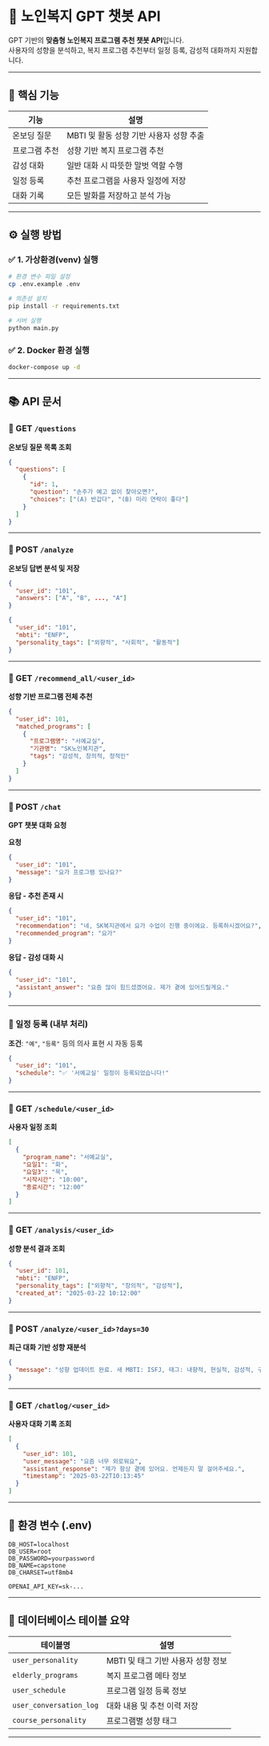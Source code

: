 # 🤖 노인복지 GPT 챗봇 API

GPT 기반의 **맞춤형 노인복지 프로그램 추천 챗봇 API**입니다.  
사용자의 성향을 분석하고, 복지 프로그램 추천부터 일정 등록, 감성적 대화까지 지원합니다.

---

## 🚀 핵심 기능

| 기능 | 설명 |
|------|------|
| 온보딩 질문 | MBTI 및 활동 성향 기반 사용자 성향 추출 |
| 프로그램 추천 | 성향 기반 복지 프로그램 추천 |
| 감성 대화 | 일반 대화 시 따뜻한 말벗 역할 수행 |
| 일정 등록 | 추천 프로그램을 사용자 일정에 저장 |
| 대화 기록 | 모든 발화를 저장하고 분석 가능 |

---

## ⚙️ 실행 방법

### ✅ 1. 가상환경(venv) 실행

```bash
# 환경 변수 파일 설정
cp .env.example .env

# 의존성 설치
pip install -r requirements.txt

# 서버 실행
python main.py
```

### ✅ 2. Docker 환경 실행

```bash
docker-compose up -d
```

---

## 📚 API 문서

### 📌 GET `/questions`  
**온보딩 질문 목록 조회**

```json
{
  "questions": [
    {
      "id": 1,
      "question": "손주가 예고 없이 찾아오면?",
      "choices": ["(A) 반갑다", "(B) 미리 연락이 좋다"]
    }
  ]
}
```

---

### 📌 POST `/analyze`  
**온보딩 답변 분석 및 저장**

```json
{
  "user_id": "101",
  "answers": ["A", "B", ..., "A"]
}
```

```json
{
  "user_id": "101",
  "mbti": "ENFP",
  "personality_tags": ["외향적", "사회적", "활동적"]
}
```

---

### 📌 GET `/recommend_all/<user_id>`  
**성향 기반 프로그램 전체 추천**

```json
{
  "user_id": 101,
  "matched_programs": [
    {
      "프로그램명": "서예교실",
      "기관명": "SK노인복지관",
      "tags": "감성적, 창의적, 정적인"
    }
  ]
}
```

---

### 📌 POST `/chat`  
**GPT 챗봇 대화 요청**

**요청**

```json
{
  "user_id": "101",
  "message": "요가 프로그램 있나요?"
}
```

**응답 - 추천 존재 시**

```json
{
  "user_id": "101",
  "recommendation": "네, SK복지관에서 요가 수업이 진행 중이에요. 등록하시겠어요?",
  "recommended_program": "요가"
}
```

**응답 - 감성 대화 시**

```json
{
  "user_id": "101",
  "assistant_answer": "요즘 많이 힘드셨겠어요. 제가 곁에 있어드릴게요."
}
```

---

### 📌 일정 등록 (내부 처리)  
**조건**: `"예"`, `"등록"` 등의 의사 표현 시 자동 등록

```json
{
  "user_id": "101",
  "schedule": "✅ '서예교실' 일정이 등록되었습니다!"
}
```

---

### 📌 GET `/schedule/<user_id>`  
**사용자 일정 조회**

```json
[
  {
    "program_name": "서예교실",
    "요일1": "화",
    "요일3": "목",
    "시작시간": "10:00",
    "종료시간": "12:00"
  }
]
```

---

### 📌 GET `/analysis/<user_id>`  
**성향 분석 결과 조회**

```json
{
  "user_id": 101,
  "mbti": "ENFP",
  "personality_tags": ["외향적", "창의적", "감성적"],
  "created_at": "2025-03-22 10:12:00"
}
```

---

### 📌 POST `/analyze/<user_id>?days=30`  
**최근 대화 기반 성향 재분석**

```json
{
  "message": "성향 업데이트 완료. 새 MBTI: ISFJ, 태그: 내향적, 현실적, 감성적, 구조적"
}
```

---

### 📌 GET `/chatlog/<user_id>`  
**사용자 대화 기록 조회**

```json
[
  {
    "user_id": 101,
    "user_message": "요즘 너무 외로워요",
    "assistant_response": "제가 항상 곁에 있어요. 언제든지 말 걸어주세요.",
    "timestamp": "2025-03-22T10:13:45"
  }
]
```

---

## 📂 환경 변수 (.env)

```env
DB_HOST=localhost
DB_USER=root
DB_PASSWORD=yourpassword
DB_NAME=capstone
DB_CHARSET=utf8mb4

OPENAI_API_KEY=sk-...
```

---

## 🧱 데이터베이스 테이블 요약

| 테이블명 | 설명 |
|----------|------|
| `user_personality` | MBTI 및 태그 기반 사용자 성향 정보 |
| `elderly_programs` | 복지 프로그램 메타 정보 |
| `user_schedule` | 프로그램 일정 등록 정보 |
| `user_conversation_log` | 대화 내용 및 추천 이력 저장 |
| `course_personality` | 프로그램별 성향 태그 |

---
